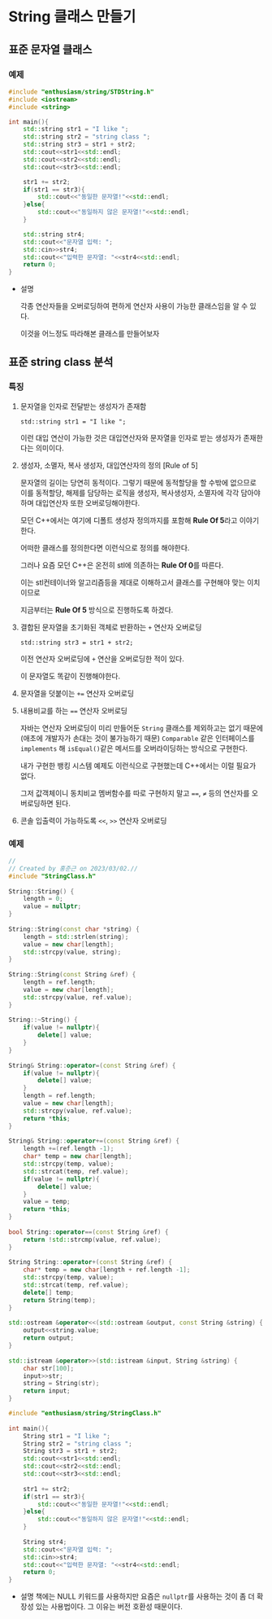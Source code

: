 # String 클래스 만들기

## 표준 문자열 클래스

### 예제

```cpp
#include "enthusiasm/string/STDString.h"
#include <iostream>
#include <string>

int main(){
    std::string str1 = "I like ";
    std::string str2 = "string class ";
    std::string str3 = str1 + str2;
    std::cout<<str1<<std::endl;
    std::cout<<str2<<std::endl;
    std::cout<<str3<<std::endl;

    str1 += str2;
    if(str1 == str3){
        std::cout<<"동일한 문자열!"<<std::endl;
    }else{
        std::cout<<"동일하지 않은 문자열!"<<std::endl;
    }

    std::string str4;
    std::cout<<"문자열 입력: ";
    std::cin>>str4;
    std::cout<<"입력한 문자열: "<<str4<<std::endl;
    return 0;
}
```

- 설명

    각종 연산자들을 오버로딩하여 편하게 연산자 사용이 가능한 클래스임을 알 수 있다.

    이것을 어느정도 따라해본 클래스를 만들어보자


## 표준 string class 분석

### 특징

1. 문자열을 인자로 전달받는 생성자가 존재함

    `std::string str1 = "I like ";`

    이런 대입 연산이 가능한 것은 대입연산자와 문자열을 인자로 받는 생성자가 존재한다는 의미이다.

2. 생성자, 소멸자, 복사 생성자, 대입연산자의 정의 [Rule of 5]

    문자열의 길이는 당연히 동적이다. 그렇기 때문에 동적할당을 할 수밖에 없으므로 이를 동적할당, 해제를 담당하는 로직을 생성자, 복사생성자, 소멸자에 각각 담아야하며 대입연산자 또한 오버로딩해야한다.

    모던 C++에서는 여기에 디폴트 생성자 정의까지를 포함해 **Rule Of 5**라고 이야기한다.

    어떠한 클래스를 정의한다면 이런식으로 정의를 해야한다.

    그러나 요즘 모던 C++은 온전히 stl에 의존하는 **Rule Of 0**를 따른다.

    이는 stl컨테이너와 알고리즘등을 제대로 이해하고서 클래스를 구현해야 맞는 이치이므로

    지금부터는 **Rule Of 5** 방식으로 진행하도록 하겠다.

3. 결합된 문자열을 초기화된 객체로 반환하는 `+` 연산자 오버로딩

    `std::string str3 = str1 + str2;`

    이전 연산자 오버로딩에 `+` 연산을 오버로딩한 적이 있다.

    이 문자열도 똑같이 진행해야한다.

4. 문자열을 덧붙이는 `+=` 연산자 오버로딩
5. 내용비교를 하는 `==` 연산자 오버로딩

    자바는 연산자 오버로딩이 미리 만들어둔 `String` 클래스를 제외하고는 없기 때문에(애초에 개발자가 손대는 것이 불가능하기 때문) `Comparable` 같은 인터페이스를 `implements` 해 `isEqual()`같은 메서드를 오버라이딩하는 방식으로 구현한다.

    내가 구현한 뱅킹 시스템 예제도 이런식으로 구현했는데 C++에서는 이럴 필요가 없다.

    그저 값객체이니 동치비교 멤버함수를 따로 구현하지 말고 `==`, `≠` 등의 연산자를 오버로딩하면 된다.

6. 콘솔 입출력이 가능하도록 `<<`, `>>` 연산자 오버로딩

### 예제

```cpp
//  
// Created by 홍준근 on 2023/03/02.//  
#include "StringClass.h"  
  
String::String() {  
    length = 0;  
    value = nullptr;  
}  
  
String::String(const char *string) {  
    length = std::strlen(string);  
    value = new char[length];  
    std::strcpy(value, string);  
}  
  
String::String(const String &ref) {  
    length = ref.length;  
    value = new char[length];  
    std::strcpy(value, ref.value);  
}  
  
String::~String() {  
    if(value != nullptr){  
        delete[] value;  
    }  
}  
  
String& String::operator=(const String &ref) {  
    if(value != nullptr){  
        delete[] value;  
    }  
    length = ref.length;  
    value = new char[length];  
    std::strcpy(value, ref.value);  
    return *this;  
}  
  
String& String::operator+=(const String &ref) {  
    length +=(ref.length -1);  
    char* temp = new char[length];  
    std::strcpy(temp, value);  
    std::strcat(temp, ref.value);  
    if(value != nullptr){  
        delete[] value;  
    }  
    value = temp;  
    return *this;  
}  
  
bool String::operator==(const String &ref) {  
    return !std::strcmp(value, ref.value);  
}  
  
String String::operator+(const String &ref) {  
    char* temp = new char[length + ref.length -1];  
    std::strcpy(temp, value);  
    std::strcat(temp, ref.value);  
    delete[] temp;  
    return String(temp);  
}  
  
std::ostream &operator<<(std::ostream &output, const String &string) {  
    output<<string.value;  
    return output;  
}  
  
std::istream &operator>>(std::istream &input, String &string) {  
    char str[100];  
    input>>str;  
    string = String(str);  
    return input;  
}

#include "enthusiasm/string/StringClass.h"  
  
int main(){  
    String str1 = "I like ";  
    String str2 = "string class ";  
    String str3 = str1 + str2;  
    std::cout<<str1<<std::endl;  
    std::cout<<str2<<std::endl;  
    std::cout<<str3<<std::endl;  
  
    str1 += str2;  
    if(str1 == str3){  
        std::cout<<"동일한 문자열!"<<std::endl;  
    }else{  
        std::cout<<"동일하지 않은 문자열!"<<std::endl;  
    }  
  
    String str4;  
    std::cout<<"문자열 입력: ";  
    std::cin>>str4;  
    std::cout<<"입력한 문자열: "<<str4<<std::endl;  
    return 0;  
}
```
+ 설명
	책에는 NULL 키워드를 사용하지만 요즘은 `nullptr`를 사용하는 것이 좀 더 확장성 있는 사용법이다.
	그 이유는 버전 호환성 때문이다.
	